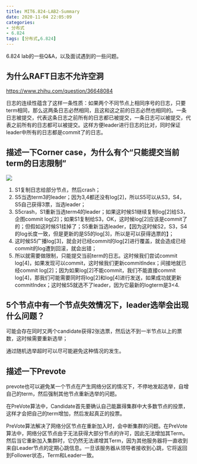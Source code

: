 ```yaml
---
title: MIT6.824-LAB2-Summary
date: 2020-11-04 22:05:09
categories: 
- 分布式
- 6.824
tags: [分布式,6.824]
---
```

6.824 lab的一些Q&A，以及面试遇到的一些问题。
<!---more--->

## 为什么RAFT日志不允许空洞

https://www.zhihu.com/question/36648084


日志的连续性蕴含了这样一条性质：如果两个不同节点上相同序号的日志，只要term相同，那么这两条日志必然相同，且这和这之前的日志必然也相同的。一条日志被提交，代表这条日志之前所有的日志都已被提交，一条日志可以被提交，代表之前所有的日志都可以被提交。这样方便leader进行日志的比对，同时保证leader中所有的日志都是commit了的日志。

## 描述一下Corner case，为什么有个“只能提交当前term的日志限制”

![](https://jaroffertree.oss-cn-hongkong.aliyuncs.com/20210324230612.png)

1. S1复制日志给部分节点，然后crash；
2. S5当选term3的leader；因为3,4都还没有log[2]，所以S5可以从S3，S4，S5自己获得3票，当选leader；
3. S5crash，S1重新当选term4的leader；如果这时候S1继续复制log[2]给S3，企图commit log[2]；如果S1复制给S3，OK，这时候log[2]应该是commit了的；但假如这时候S1挂掉了；S5重新当选leader，【因为这时候S2，S3，S4的log长度一致，但是更新的是S5的log[3]，所以是可以获得选票的】；
4. 这时候S5广播log[3]，就会对已经commit的log[2]进行覆盖，就会造成已经commit的log遭到回滚，就会出错；
5. 所以就需要做限制，只能提交当前term的日志。这时候我们尝试commit log[4]，如果发现可以commit，这时候我们更新commitIndex；间接地就已经commit log[2]；因为如果log[2]不能commit，我们不能直接commit log[4]，那我们可能需要同时将log[2]和log[4]进行发送，如果成功就更新commitIndex；这时候S5就选不了leader，因为它最新的logterm是3<4.


## 5个节点中有一个节点失效情况下，leader选举会出现什么问题？

可能会存在同时又两个candidate获得2张选票，然后达不到一半节点以上的票数，这时候需要重新选举；

通过随机选举超时可以尽可能避免这种情况的发生。

## 描述一下Prevote
prevote也可以避免某一个节点在产生网络分区的情况下，不停地发起选举，自增自己的term，然后强制其他节点重新选举的问题。


在PreVote算法中，Candidate首先要确认自己能赢得集群中大多数节点的投票，这样才会把自己的term增加，然后发起真正的投票。

PreVote算法解决了网络分区节点在重新加入时，会中断集群的问题。在PreVote算法中，网络分区节点由于无法获得大部分节点的许可，因此无法增加其Term。然后当它重新加入集群时，它仍然无法递增其Term，因为其他服务器将一直收到来自Leader节点的定期心跳信息。一旦该服务器从领导者接收到心跳，它将返回到Follower状态，Term和Leader一致。

